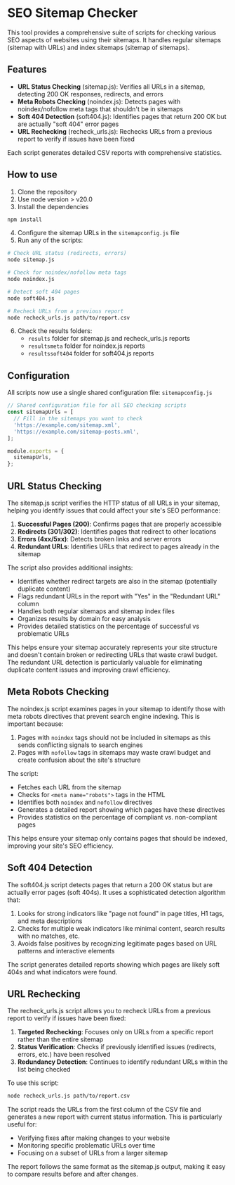 # SEO Sitemap Checker

This tool provides a comprehensive suite of scripts for checking various SEO aspects of websites using their sitemaps. It handles regular sitemaps (sitemap with URLs) and index sitemaps (sitemap of sitemaps).

## Features

- **URL Status Checking** (sitemap.js): Verifies all URLs in a sitemap, detecting 200 OK responses, redirects, and errors
- **Meta Robots Checking** (noindex.js): Detects pages with noindex/nofollow meta tags that shouldn't be in sitemaps
- **Soft 404 Detection** (soft404.js): Identifies pages that return 200 OK but are actually "soft 404" error pages
- **URL Rechecking** (recheck_urls.js): Rechecks URLs from a previous report to verify if issues have been fixed

Each script generates detailed CSV reports with comprehensive statistics.

## How to use

1. Clone the repository
2. Use node version > v20.0
3. Install the dependencies

```bash
npm install
```

4. Configure the sitemap URLs in the `sitemapconfig.js` file
5. Run any of the scripts:

```bash
# Check URL status (redirects, errors)
node sitemap.js

# Check for noindex/nofollow meta tags
node noindex.js

# Detect soft 404 pages
node soft404.js

# Recheck URLs from a previous report
node recheck_urls.js path/to/report.csv
```

6. Check the results folders:
   - `results` folder for sitemap.js and recheck_urls.js reports
   - `resultsmeta` folder for noindex.js reports
   - `resultssoft404` folder for soft404.js reports

## Configuration

All scripts now use a single shared configuration file: `sitemapconfig.js`

```javascript
// Shared configuration file for all SEO checking scripts
const sitemapUrls = [
  // Fill in the sitemaps you want to check
  'https://example.com/sitemap.xml',
  'https://example.com/sitemap-posts.xml',
];

module.exports = {
  sitemapUrls,
};
```

## URL Status Checking

The sitemap.js script verifies the HTTP status of all URLs in your sitemap, helping you identify issues that could affect your site's SEO performance:

1. **Successful Pages (200)**: Confirms pages that are properly accessible
2. **Redirects (301/302)**: Identifies pages that redirect to other locations
3. **Errors (4xx/5xx)**: Detects broken links and server errors
4. **Redundant URLs**: Identifies URLs that redirect to pages already in the sitemap

The script also provides additional insights:

- Identifies whether redirect targets are also in the sitemap (potentially duplicate content)
- Flags redundant URLs in the report with "Yes" in the "Redundant URL" column
- Handles both regular sitemaps and sitemap index files
- Organizes results by domain for easy analysis
- Provides detailed statistics on the percentage of successful vs problematic URLs

This helps ensure your sitemap accurately represents your site structure and doesn't contain broken or redirecting URLs that waste crawl budget. The redundant URL detection is particularly valuable for eliminating duplicate content issues and improving crawl efficiency.

## Meta Robots Checking

The noindex.js script examines pages in your sitemap to identify those with meta robots directives that prevent search engine indexing. This is important because:

1. Pages with `noindex` tags should not be included in sitemaps as this sends conflicting signals to search engines
2. Pages with `nofollow` tags in sitemaps may waste crawl budget and create confusion about the site's structure

The script:

- Fetches each URL from the sitemap
- Checks for `<meta name="robots">` tags in the HTML
- Identifies both `noindex` and `nofollow` directives
- Generates a detailed report showing which pages have these directives
- Provides statistics on the percentage of compliant vs. non-compliant pages

This helps ensure your sitemap only contains pages that should be indexed, improving your site's SEO efficiency.

## Soft 404 Detection

The soft404.js script detects pages that return a 200 OK status but are actually error pages (soft 404s). It uses a sophisticated detection algorithm that:

1. Looks for strong indicators like "page not found" in page titles, H1 tags, and meta descriptions
2. Checks for multiple weak indicators like minimal content, search results with no matches, etc.
3. Avoids false positives by recognizing legitimate pages based on URL patterns and interactive elements

The script generates detailed reports showing which pages are likely soft 404s and what indicators were found.

## URL Rechecking

The recheck_urls.js script allows you to recheck URLs from a previous report to verify if issues have been fixed:

1. **Targeted Rechecking**: Focuses only on URLs from a specific report rather than the entire sitemap
2. **Status Verification**: Checks if previously identified issues (redirects, errors, etc.) have been resolved
3. **Redundancy Detection**: Continues to identify redundant URLs within the list being checked

To use this script:

```bash
node recheck_urls.js path/to/report.csv
```

The script reads the URLs from the first column of the CSV file and generates a new report with current status information. This is particularly useful for:

- Verifying fixes after making changes to your website
- Monitoring specific problematic URLs over time
- Focusing on a subset of URLs from a larger sitemap

The report follows the same format as the sitemap.js output, making it easy to compare results before and after changes.
